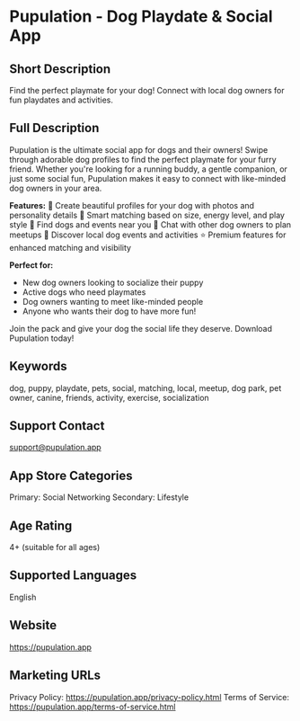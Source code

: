# Pupulation - Dog Playdate & Social App

## Short Description
Find the perfect playmate for your dog! Connect with local dog owners for fun playdates and activities.

## Full Description
Pupulation is the ultimate social app for dogs and their owners! Swipe through adorable dog profiles to find the perfect playmate for your furry friend. Whether you're looking for a running buddy, a gentle companion, or just some social fun, Pupulation makes it easy to connect with like-minded dog owners in your area.

**Features:**
🐾 Create beautiful profiles for your dog with photos and personality details
🎯 Smart matching based on size, energy level, and play style
📍 Find dogs and events near you
💬 Chat with other dog owners to plan meetups
🎉 Discover local dog events and activities
⭐ Premium features for enhanced matching and visibility

**Perfect for:**
- New dog owners looking to socialize their puppy
- Active dogs who need playmates
- Dog owners wanting to meet like-minded people
- Anyone who wants their dog to have more fun!

Join the pack and give your dog the social life they deserve. Download Pupulation today!

## Keywords
dog, puppy, playdate, pets, social, matching, local, meetup, dog park, pet owner, canine, friends, activity, exercise, socialization

## Support Contact
support@pupulation.app

## App Store Categories
Primary: Social Networking
Secondary: Lifestyle

## Age Rating
4+ (suitable for all ages)

## Supported Languages
English

## Website
https://pupulation.app

## Marketing URLs
Privacy Policy: https://pupulation.app/privacy-policy.html
Terms of Service: https://pupulation.app/terms-of-service.html